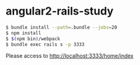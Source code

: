 # angular2-rails-study

```bash
$ bundle install --path=.bundle --jobs=20
$ npm install
$ $(npm bin)/webpack
$ bundle exec rails s -p 3333
```

Please access to [http://localhost:3333/home/index](http://localhost:3333/home/index)
